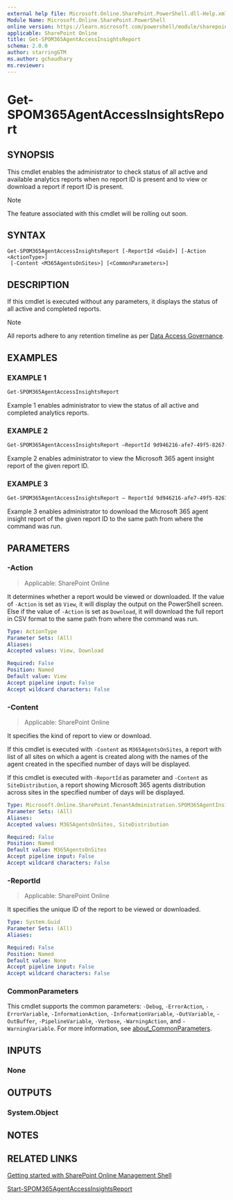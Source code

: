 ```yaml
---
external help file: Microsoft.Online.SharePoint.PowerShell.dll-Help.xml
Module Name: Microsoft.Online.SharePoint.PowerShell
online version: https://learn.microsoft.com/powershell/module/sharepoint-online/get-SPOM365AgentAccessInsightsReport 
applicable: SharePoint Online
title: Get-SPOM365AgentAccessInsightsReport
schema: 2.0.0
author: starringGTM
ms.author: gchaudhary
ms.reviewer:
---
```


# Get-SPOM365AgentAccessInsightsReport

## SYNOPSIS

This cmdlet enables the administrator to check status of all active and available analytics reports when no report ID is present and to view or download a report if report ID is present.

> [!NOTE]
> The feature associated with this cmdlet will be rolling out soon.

## SYNTAX

```
Get-SPOM365AgentAccessInsightsReport [-ReportId <Guid>] [-Action <ActionType>]
 [-Content <M365AgentsOnSites>] [<CommonParameters>]
```

## DESCRIPTION

If this cmdlet is executed without any parameters, it displays the status of all active and completed reports.
> [!NOTE]
> All reports adhere to any retention timeline as per [Data Access Governance](/sharepoint/data-access-governance-reports).

## EXAMPLES

### EXAMPLE 1

```powershell
Get-SPOM365AgentAccessInsightsReport
```

Example 1 enables administrator to view the status of all active and completed analytics reports.

### EXAMPLE 2

```powershell
Get-SPOM365AgentAccessInsightsReport –ReportId 9d946216-afe7-49f5-8267-7b662435c70b
```

Example 2 enables administrator to view the Microsoft 365 agent insight report of the given report ID.

### EXAMPLE 3

```powershell
Get-SPOM365AgentAccessInsightsReport – ReportId 9d946216-afe7-49f5-8267-7b662435c70b -Action Download
```

Example 3 enables administrator to download the Microsoft 365 agent insight report of the given report ID to the same path from where the command was run.

## PARAMETERS

### -Action

> Applicable: SharePoint Online

It determines whether a report would be viewed or downloaded. If the value of `-Action` is set as `View`, it will display the output on the PowerShell screen. Else if the value of `-Action` is set as `Download`, it will download the full report in CSV format to the same path from where the command was run.

```yaml
Type: ActionType
Parameter Sets: (All)
Aliases:
Accepted values: View, Download

Required: False
Position: Named
Default value: View
Accept pipeline input: False
Accept wildcard characters: False
```

### -Content

> Applicable: SharePoint Online

It specifies the kind of report to view or download.

If this cmdlet is executed with `-Content` as `M365AgentsOnSites`, a report with list of all sites on which a agent is created along with the names of the agent created in the specified number of days will be displayed.

If this cmdlet is executed with `-ReportId` as parameter and `-Content` as `SiteDistribution`, a report showing Microsoft 365 agents distribution across sites in the specified number of days will be displayed.

```yaml
Type: Microsoft.Online.SharePoint.TenantAdministration.SPOM365AgentInsightType
Parameter Sets: (All)
Aliases:
Accepted values: M365AgentsOnSites, SiteDistribution

Required: False
Position: Named
Default value: M365AgentsOnSites
Accept pipeline input: False
Accept wildcard characters: False
```

### -ReportId

> Applicable: SharePoint Online

It specifies the unique ID of the report to be viewed or downloaded.

```yaml
Type: System.Guid
Parameter Sets: (All)
Aliases:

Required: False
Position: Named
Default value: None
Accept pipeline input: False
Accept wildcard characters: False
```

### CommonParameters

This cmdlet supports the common parameters: `-Debug`, `-ErrorAction`, `-ErrorVariable`, `-InformationAction`, `-InformationVariable`, `-OutVariable`, `-OutBuffer`, `-PipelineVariable`, `-Verbose`, `-WarningAction`, and `-WarningVariable`. For more information, see [about_CommonParameters](https://go.microsoft.com/fwlink/?LinkID=113216).

## INPUTS

### None

## OUTPUTS

### System.Object

## NOTES

## RELATED LINKS

[Getting started with SharePoint Online Management Shell](/powershell/sharepoint/sharepoint-online/connect-sharepoint-online)

[Start-SPOM365AgentAccessInsightsReport](./Start-SPOM365AgentAccessInsightsReport.md)
